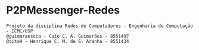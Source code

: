 # P2PMessenger-Redes
	Projeto da disciplina Redes de Computadores - Engenharia de Computação - ICMC/USP
	@guimaraescca - Caio C. A. Guimarães - 8551497
	@oitoH - Henrique C. M. de S. Aranha - 8551434 
